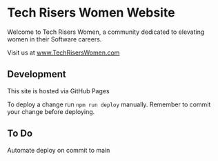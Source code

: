 # Tech Risers Women Website

Welcome to Tech Risers Women, a community dedicated to elevating women in their Software careers.

Visit us at www.TechRisersWomen.com


## Development

This site is hosted via GitHub Pages

To deploy a change run `npm run deploy` manually.
Remember to commit your change before deploying.

## To Do
Automate deploy on commit to main